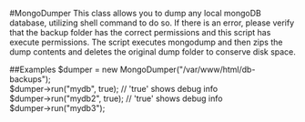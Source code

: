 #MongoDumper
This class allows you to dump any local mongoDB database, utilizing shell command to do so. If there is an error, please verify that the backup folder has the correct permissions and this script has execute permissions. The script executes mongodump and then zips the dump contents and deletes the original dump folder to conserve disk space.

##Examples
$dumper = new MongoDumper("/var/www/html/db-backups");  
$dumper->run("mydb", true); // 'true' shows debug info  
$dumper->run("mydb2", true); // 'true' shows debug info  
$dumper->run("mydb3");
